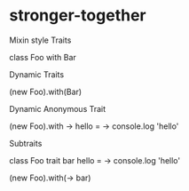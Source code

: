 stronger-together
=================

Mixin style Traits

class Foo
  with Bar

Dynamic Traits

(new Foo).with(Bar)

Dynamic Anonymous Trait

(new Foo).with ->
  hello = ->
    console.log 'hello'

Subtraits

class Foo
  trait bar
    hello = ->
      console.log 'hello'

(new Foo).with(-> bar)
